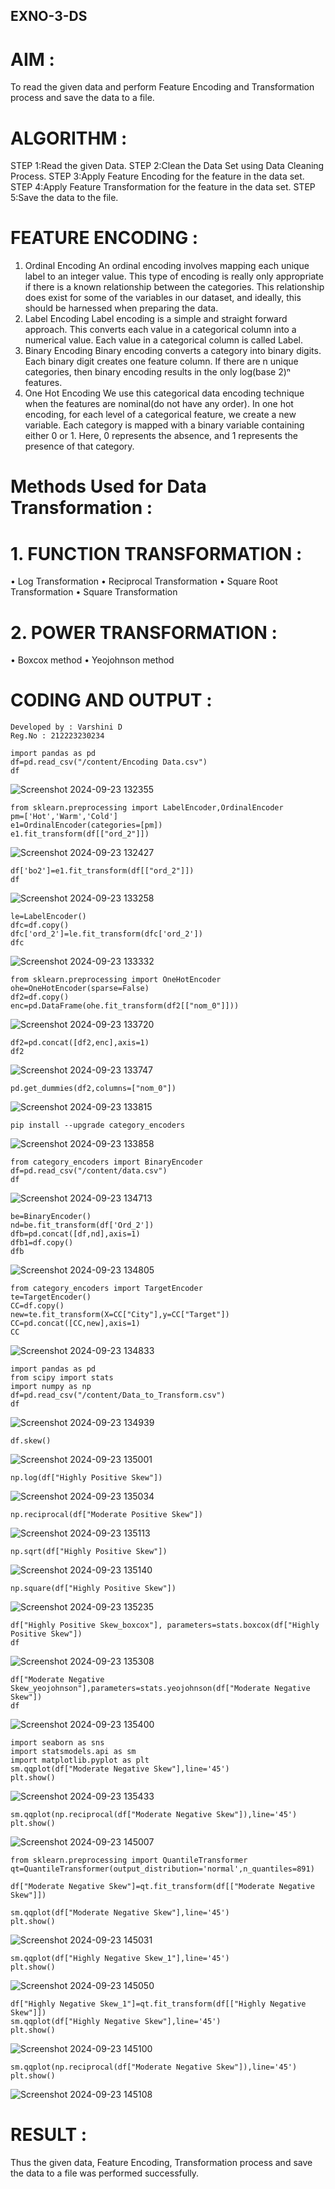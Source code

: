 ## EXNO-3-DS

# AIM :
To read the given data and perform Feature Encoding and Transformation process and save the data to a file.

# ALGORITHM :
STEP 1:Read the given Data.
STEP 2:Clean the Data Set using Data Cleaning Process.
STEP 3:Apply Feature Encoding for the feature in the data set.
STEP 4:Apply Feature Transformation for the feature in the data set.
STEP 5:Save the data to the file.

# FEATURE ENCODING :
1. Ordinal Encoding
An ordinal encoding involves mapping each unique label to an integer value. This type of encoding is really only appropriate if there is a known relationship between the categories. This relationship does exist for some of the variables in our dataset, and ideally, this should be harnessed when preparing the data.
2. Label Encoding
Label encoding is a simple and straight forward approach. This converts each value in a categorical column into a numerical value. Each value in a categorical column is called Label.
3. Binary Encoding
Binary encoding converts a category into binary digits. Each binary digit creates one feature column. If there are n unique categories, then binary encoding results in the only log(base 2)ⁿ features.
4. One Hot Encoding
We use this categorical data encoding technique when the features are nominal(do not have any order). In one hot encoding, for each level of a categorical feature, we create a new variable. Each category is mapped with a binary variable containing either 0 or 1. Here, 0 represents the absence, and 1 represents the presence of that category.

# Methods Used for Data Transformation :
  # 1. FUNCTION TRANSFORMATION :
• Log Transformation
• Reciprocal Transformation
• Square Root Transformation
• Square Transformation
  # 2. POWER TRANSFORMATION :
• Boxcox method
• Yeojohnson method

# CODING AND OUTPUT :
```
Developed by : Varshini D
Reg.No : 212223230234
```
```
import pandas as pd
df=pd.read_csv("/content/Encoding Data.csv")
df
```
![Screenshot 2024-09-23 132355](https://github.com/user-attachments/assets/79e46010-04cc-46a2-8a3e-626c71d76a3d)
```
from sklearn.preprocessing import LabelEncoder,OrdinalEncoder
pm=['Hot','Warm','Cold']
e1=OrdinalEncoder(categories=[pm])
e1.fit_transform(df[["ord_2"]])
```
![Screenshot 2024-09-23 132427](https://github.com/user-attachments/assets/c7c85282-1ff6-4b9b-a755-b80b4b17e32d)
```
df['bo2']=e1.fit_transform(df[["ord_2"]])
df
```
![Screenshot 2024-09-23 133258](https://github.com/user-attachments/assets/0fbff9d3-552b-47ef-be9e-ca8aec2a8c95)
```
le=LabelEncoder()
dfc=df.copy()
dfc['ord_2']=le.fit_transform(dfc['ord_2'])
dfc
```
![Screenshot 2024-09-23 133332](https://github.com/user-attachments/assets/bb0a14a1-882b-4bcc-8e2b-52be28df55d7)
```
from sklearn.preprocessing import OneHotEncoder
ohe=OneHotEncoder(sparse=False)
df2=df.copy()
enc=pd.DataFrame(ohe.fit_transform(df2[["nom_0"]]))
```
![Screenshot 2024-09-23 133720](https://github.com/user-attachments/assets/125f7f25-3c9d-4a7d-8282-462e07008514)
```
df2=pd.concat([df2,enc],axis=1)
df2
```
![Screenshot 2024-09-23 133747](https://github.com/user-attachments/assets/6efbfcb7-240a-40f3-a12e-0639e8cdd243)
```
pd.get_dummies(df2,columns=["nom_0"])
```
![Screenshot 2024-09-23 133815](https://github.com/user-attachments/assets/ad11eba6-1d9f-4803-a071-216df32452be)
```
pip install --upgrade category_encoders
```
![Screenshot 2024-09-23 133858](https://github.com/user-attachments/assets/a1aaaa99-5dec-41cf-8024-dfb2fcb00133)
```
from category_encoders import BinaryEncoder
df=pd.read_csv("/content/data.csv")
df
```
![Screenshot 2024-09-23 134713](https://github.com/user-attachments/assets/b8b833e2-e8c5-42cb-9776-d1e9b677378e)
```
be=BinaryEncoder()
nd=be.fit_transform(df['Ord_2'])
dfb=pd.concat([df,nd],axis=1)
dfb1=df.copy()
dfb
```
![Screenshot 2024-09-23 134805](https://github.com/user-attachments/assets/f7c1911a-3176-4789-8834-8eca5a6dbd26)
```
from category_encoders import TargetEncoder
te=TargetEncoder()
CC=df.copy()
new=te.fit_transform(X=CC["City"],y=CC["Target"])
CC=pd.concat([CC,new],axis=1)
CC
```
![Screenshot 2024-09-23 134833](https://github.com/user-attachments/assets/3baedd6e-aa00-45af-ba5b-c168ab410894)
```
import pandas as pd
from scipy import stats
import numpy as np
df=pd.read_csv("/content/Data_to_Transform.csv")
df
```
![Screenshot 2024-09-23 134939](https://github.com/user-attachments/assets/d7bd4ff0-a787-4143-86fd-67cbd29d6e6f)
```
df.skew()
```
![Screenshot 2024-09-23 135001](https://github.com/user-attachments/assets/7d16d2d9-bf16-4d05-b574-2755df702789)
```
np.log(df["Highly Positive Skew"])
```
![Screenshot 2024-09-23 135034](https://github.com/user-attachments/assets/21cbe886-cd95-42b4-a935-09fabbbf1c9b)
```
np.reciprocal(df["Moderate Positive Skew"])
```
![Screenshot 2024-09-23 135113](https://github.com/user-attachments/assets/79121993-5413-48c8-8445-5fafb8240f3a)
```
np.sqrt(df["Highly Positive Skew"])
```
![Screenshot 2024-09-23 135140](https://github.com/user-attachments/assets/30dc0bcb-11f1-465e-bfc9-204755c05891)
```
np.square(df["Highly Positive Skew"])
```
![Screenshot 2024-09-23 135235](https://github.com/user-attachments/assets/36cdb338-451b-4dbf-92ac-bf96b7efc6df)
```
df["Highly Positive Skew_boxcox"], parameters=stats.boxcox(df["Highly Positive Skew"])
df
```
![Screenshot 2024-09-23 135308](https://github.com/user-attachments/assets/5ab118d4-7d0a-4757-a5dc-9920bff57a43)
```
df["Moderate Negative Skew_yeojohnson"],parameters=stats.yeojohnson(df["Moderate Negative Skew"])
df
```
![Screenshot 2024-09-23 135400](https://github.com/user-attachments/assets/adc460ee-5a6e-453f-ba32-f060e66291c7)
```
import seaborn as sns
import statsmodels.api as sm
import matplotlib.pyplot as plt
sm.qqplot(df["Moderate Negative Skew"],line='45')
plt.show()
```
![Screenshot 2024-09-23 135433](https://github.com/user-attachments/assets/3d9ba190-7543-4e92-bcf3-51cc9a62facc)
```
sm.qqplot(np.reciprocal(df["Moderate Negative Skew"]),line='45')
plt.show()
```
![Screenshot 2024-09-23 145007](https://github.com/user-attachments/assets/5751d252-94c1-4d5b-a3ac-0cf8d1f20bf2)
```
from sklearn.preprocessing import QuantileTransformer
qt=QuantileTransformer(output_distribution='normal',n_quantiles=891)

df["Moderate Negative Skew"]=qt.fit_transform(df[["Moderate Negative Skew"]])

sm.qqplot(df["Moderate Negative Skew"],line='45')
plt.show()
```
![Screenshot 2024-09-23 145031](https://github.com/user-attachments/assets/2ab42544-f001-4b9c-9c26-ce7cfce35a2f)
```
sm.qqplot(df["Highly Negative Skew_1"],line='45')
plt.show()
```
![Screenshot 2024-09-23 145050](https://github.com/user-attachments/assets/c59f8d8f-acf5-45ed-9844-33a4786b5873)
```
df["Highly Negative Skew_1"]=qt.fit_transform(df[["Highly Negative Skew"]])
sm.qqplot(df["Highly Negative Skew"],line='45')
plt.show()
```
![Screenshot 2024-09-23 145100](https://github.com/user-attachments/assets/1f316a7a-cc82-48d2-99fa-2162a3fa8221)
```
sm.qqplot(np.reciprocal(df["Moderate Negative Skew"]),line='45')
plt.show()
```
![Screenshot 2024-09-23 145108](https://github.com/user-attachments/assets/2f36d584-813c-4f64-be49-c5abc8e63e91)

# RESULT :
Thus the given data, Feature Encoding, Transformation process and save the data to a file was performed successfully.
     

       
